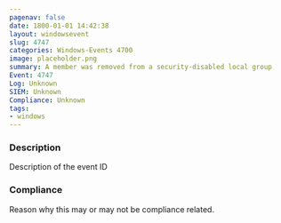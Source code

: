```yaml
---
pagenav: false
date: 1800-01-01 14:42:38
layout: windowsevent
slug: 4747
categories: Windows-Events 4700
image: placeholder.png
summary: A member was removed from a security-disabled local group
Event: 4747
Log: Unknown
SIEM: Unknown
Compliance: Unknown
tags:
- windows
---
```


### Description

Description of the event ID

### Compliance

Reason why this may or may not be compliance related.
